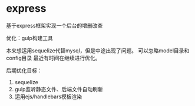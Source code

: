 # express
基于express框架实现一个后台的增删改查

优化：gulp构建工具

本来想运用sequelize代替mysql，但是中途出现了问题。
可以忽略model目录和config目录
最近有时间在继续进行优化。

后期优化目标：
1. sequelize
2. gulp监听静态文件、后端文件自动刷新
3. 运用ejs/handlebars模板渲染
